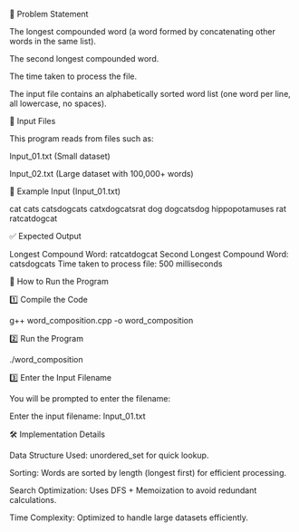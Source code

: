 📌 Problem Statement

The longest compounded word (a word formed by concatenating other words in the same list).

The second longest compounded word.

The time taken to process the file.

The input file contains an alphabetically sorted word list (one word per line, all lowercase, no spaces).

📂 Input Files

This program reads from files such as:

Input_01.txt (Small dataset)

Input_02.txt (Large dataset with 100,000+ words)

🔹 Example Input (Input_01.txt)

cat
cats
catsdogcats
catxdogcatsrat
dog
dogcatsdog
hippopotamuses
rat
ratcatdogcat

✅ Expected Output

Longest Compound Word: ratcatdogcat
Second Longest Compound Word: catsdogcats
Time taken to process file: 500 milliseconds

🚀 How to Run the Program

1️⃣ Compile the Code

g++ word_composition.cpp -o word_composition

2️⃣ Run the Program

./word_composition

3️⃣ Enter the Input Filename

You will be prompted to enter the filename:

Enter the input filename: Input_01.txt

🛠 Implementation Details

Data Structure Used: unordered_set for quick lookup.

Sorting: Words are sorted by length (longest first) for efficient processing.

Search Optimization: Uses DFS + Memoization to avoid redundant calculations.

Time Complexity: Optimized to handle large datasets efficiently.

